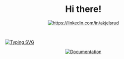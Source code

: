 <h1 align="center">Hi there!</h1>

<div align="center">
  <p align="center">
    <a href="https://linkedin.com/in/akjelsrud"><img alt="https://linkedin.com/in/akjelsrud" src="https://img.shields.io/badge/LinkedIn-0077B5?style=for-the-badge&logo=linkedin&logoColor=white"></a>
  </p>
</div>
<br/>

[![Typing SVG](https://readme-typing-svg.demolab.com?font=Fira+Code&pause=1000&center=true&vCenter=true&width=435&lines=Computer+Vision;Building+agentic+systems;I+like+Python+%F0%9F%90%8D;Working+on+cool+stuff)](https://git.io/typing-svg)

<p align="center">
    <a href="https://github.com/Anderzz"><img alt="Documentation" src="https://github-profile-summary-cards.vercel.app/api/cards/profile-details?username=Anderzz&theme=tokyonight"></a>
</p>
